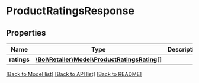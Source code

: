 # ProductRatingsResponse

## Properties
Name | Type | Description | Notes
------------ | ------------- | ------------- | -------------
**ratings** | [**\Bol\Retailer\Model\ProductRatingsRating[]**](ProductRatingsRating.md) |  | 

[[Back to Model list]](../../README.md#documentation-for-models) [[Back to API list]](../../README.md#documentation-for-api-endpoints) [[Back to README]](../../README.md)


